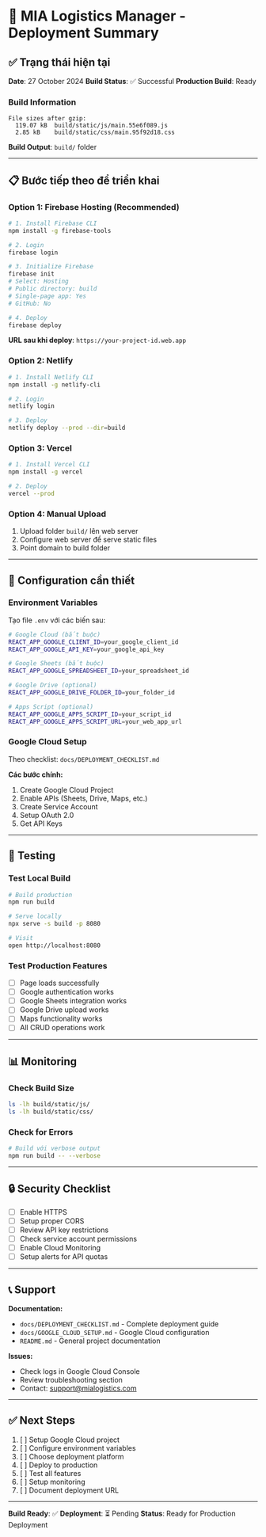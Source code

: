# 🚀 MIA Logistics Manager - Deployment Summary

## ✅ Trạng thái hiện tại

**Date**: 27 October 2024
**Build Status**: ✅ Successful
**Production Build**: Ready

### Build Information

```
File sizes after gzip:
  119.07 kB  build/static/js/main.55e6f089.js
  2.85 kB    build/static/css/main.95f92d18.css
```

**Build Output**: `build/` folder

---

## 📋 Bước tiếp theo để triển khai

### Option 1: Firebase Hosting (Recommended)

```bash
# 1. Install Firebase CLI
npm install -g firebase-tools

# 2. Login
firebase login

# 3. Initialize Firebase
firebase init
# Select: Hosting
# Public directory: build
# Single-page app: Yes
# GitHub: No

# 4. Deploy
firebase deploy
```

**URL sau khi deploy**: `https://your-project-id.web.app`

### Option 2: Netlify

```bash
# 1. Install Netlify CLI
npm install -g netlify-cli

# 2. Login
netlify login

# 3. Deploy
netlify deploy --prod --dir=build
```

### Option 3: Vercel

```bash
# 1. Install Vercel CLI
npm install -g vercel

# 2. Deploy
vercel --prod
```

### Option 4: Manual Upload

1. Upload folder `build/` lên web server
2. Configure web server để serve static files
3. Point domain to build folder

---

## 🔧 Configuration cần thiết

### Environment Variables

Tạo file `.env` với các biến sau:

```bash
# Google Cloud (bắt buộc)
REACT_APP_GOOGLE_CLIENT_ID=your_google_client_id
REACT_APP_GOOGLE_API_KEY=your_google_api_key

# Google Sheets (bắt buộc)
REACT_APP_GOOGLE_SPREADSHEET_ID=your_spreadsheet_id

# Google Drive (optional)
REACT_APP_GOOGLE_DRIVE_FOLDER_ID=your_folder_id

# Apps Script (optional)
REACT_APP_GOOGLE_APPS_SCRIPT_ID=your_script_id
REACT_APP_GOOGLE_APPS_SCRIPT_URL=your_web_app_url
```

### Google Cloud Setup

Theo checklist: `docs/DEPLOYMENT_CHECKLIST.md`

**Các bước chính:**
1. Create Google Cloud Project
2. Enable APIs (Sheets, Drive, Maps, etc.)
3. Create Service Account
4. Setup OAuth 2.0
5. Get API Keys

---

## 🧪 Testing

### Test Local Build

```bash
# Build production
npm run build

# Serve locally
npx serve -s build -p 8080

# Visit
open http://localhost:8080
```

### Test Production Features

- [ ] Page loads successfully
- [ ] Google authentication works
- [ ] Google Sheets integration works
- [ ] Google Drive upload works
- [ ] Maps functionality works
- [ ] All CRUD operations work

---

## 📊 Monitoring

### Check Build Size

```bash
ls -lh build/static/js/
ls -lh build/static/css/
```

### Check for Errors

```bash
# Build với verbose output
npm run build -- --verbose
```

---

## 🔒 Security Checklist

- [ ] Enable HTTPS
- [ ] Setup proper CORS
- [ ] Review API key restrictions
- [ ] Check service account permissions
- [ ] Enable Cloud Monitoring
- [ ] Setup alerts for API quotas

---

## 📞 Support

**Documentation:**
- `docs/DEPLOYMENT_CHECKLIST.md` - Complete deployment guide
- `docs/GOOGLE_CLOUD_SETUP.md` - Google Cloud configuration
- `README.md` - General project documentation

**Issues:**
- Check logs in Google Cloud Console
- Review troubleshooting section
- Contact: support@mialogistics.com

---

## ✅ Next Steps

1. [ ] Setup Google Cloud project
2. [ ] Configure environment variables
3. [ ] Choose deployment platform
4. [ ] Deploy to production
5. [ ] Test all features
6. [ ] Setup monitoring
7. [ ] Document deployment URL

---

**Build Ready**: ✅
**Deployment**: ⏳ Pending
**Status**: Ready for Production Deployment
